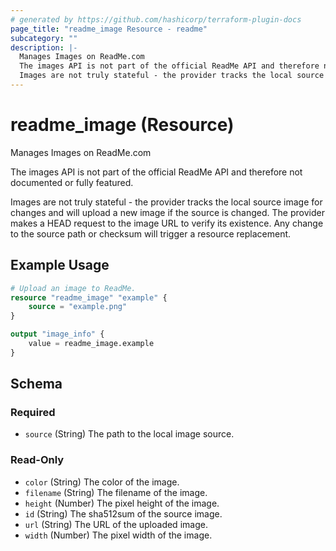 ```yaml
---
# generated by https://github.com/hashicorp/terraform-plugin-docs
page_title: "readme_image Resource - readme"
subcategory: ""
description: |-
  Manages Images on ReadMe.com
  The images API is not part of the official ReadMe API and therefore not documented or fully featured.
  Images are not truly stateful - the provider tracks the local source image for changes and will upload a new image if the source is changed. The provider makes a HEAD request to the image URL to verify its existence. Any change to the source path or checksum will trigger a resource replacement.
---
```


# readme_image (Resource)

Manages Images on ReadMe.com

The images API is not part of the official ReadMe API and therefore not documented or fully featured.

Images are not truly stateful - the provider tracks the local source image for changes and will upload a new image if the source is changed. The provider makes a HEAD request to the image URL to verify its existence. Any change to the source path or checksum will trigger a resource replacement.

## Example Usage

```terraform
# Upload an image to ReadMe.
resource "readme_image" "example" {
    source = "example.png"
}

output "image_info" {
    value = readme_image.example
}
```

<!-- schema generated by tfplugindocs -->
## Schema

### Required

- `source` (String) The path to the local image source.

### Read-Only

- `color` (String) The color of the image.
- `filename` (String) The filename of the image.
- `height` (Number) The pixel height of the image.
- `id` (String) The sha512sum of the source image.
- `url` (String) The URL of the uploaded image.
- `width` (Number) The pixel width of the image.
